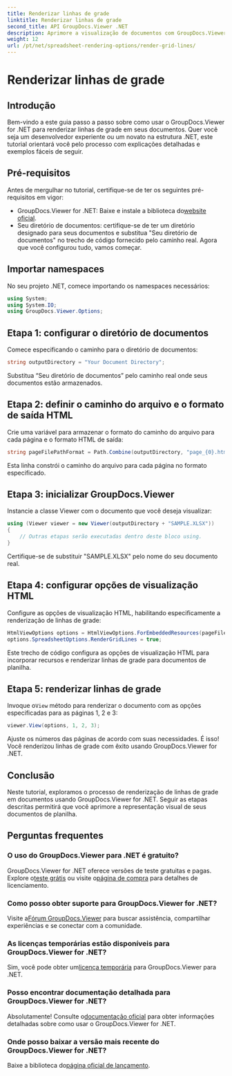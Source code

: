 ```yaml
---
title: Renderizar linhas de grade
linktitle: Renderizar linhas de grade
second_title: API GroupDocs.Viewer .NET
description: Aprimore a visualização de documentos com GroupDocs.Viewer for .NET. Renderize linhas de grade sem esforço. Experimente o teste gratuito agora! #GroupDocs #Visualizador
weight: 12
url: /pt/net/spreadsheet-rendering-options/render-grid-lines/
---
```


# Renderizar linhas de grade

## Introdução
Bem-vindo a este guia passo a passo sobre como usar o GroupDocs.Viewer for .NET para renderizar linhas de grade em seus documentos. Quer você seja um desenvolvedor experiente ou um novato na estrutura .NET, este tutorial orientará você pelo processo com explicações detalhadas e exemplos fáceis de seguir.
## Pré-requisitos
Antes de mergulhar no tutorial, certifique-se de ter os seguintes pré-requisitos em vigor:
-  GroupDocs.Viewer for .NET: Baixe e instale a biblioteca do[website oficial](https://releases.groupdocs.com/viewer/net/).
- Seu diretório de documentos: certifique-se de ter um diretório designado para seus documentos e substitua "Seu diretório de documentos" no trecho de código fornecido pelo caminho real.
Agora que você configurou tudo, vamos começar.
## Importar namespaces
No seu projeto .NET, comece importando os namespaces necessários:
```csharp
using System;
using System.IO;
using GroupDocs.Viewer.Options;
```
## Etapa 1: configurar o diretório de documentos
Comece especificando o caminho para o diretório de documentos:
```csharp
string outputDirectory = "Your Document Directory";
```
Substitua “Seu diretório de documentos” pelo caminho real onde seus documentos estão armazenados.
## Etapa 2: definir o caminho do arquivo e o formato de saída HTML
Crie uma variável para armazenar o formato do caminho do arquivo para cada página e o formato HTML de saída:
```csharp
string pageFilePathFormat = Path.Combine(outputDirectory, "page_{0}.html");
```
Esta linha constrói o caminho do arquivo para cada página no formato especificado.
## Etapa 3: inicializar GroupDocs.Viewer
Instancie a classe Viewer com o documento que você deseja visualizar:
```csharp
using (Viewer viewer = new Viewer(outputDirectory + "SAMPLE.XLSX"))
{
    // Outras etapas serão executadas dentro deste bloco using.
}
```
Certifique-se de substituir "SAMPLE.XLSX" pelo nome do seu documento real.
## Etapa 4: configurar opções de visualização HTML
Configure as opções de visualização HTML, habilitando especificamente a renderização de linhas de grade:
```csharp
HtmlViewOptions options = HtmlViewOptions.ForEmbeddedResources(pageFilePathFormat);
options.SpreadsheetOptions.RenderGridLines = true;
```
Este trecho de código configura as opções de visualização HTML para incorporar recursos e renderizar linhas de grade para documentos de planilha.
## Etapa 5: renderizar linhas de grade
 Invoque o`View` método para renderizar o documento com as opções especificadas para as páginas 1, 2 e 3:
```csharp
viewer.View(options, 1, 2, 3);
```
Ajuste os números das páginas de acordo com suas necessidades.
É isso! Você renderizou linhas de grade com êxito usando GroupDocs.Viewer for .NET.
## Conclusão
Neste tutorial, exploramos o processo de renderização de linhas de grade em documentos usando GroupDocs.Viewer for .NET. Seguir as etapas descritas permitirá que você aprimore a representação visual de seus documentos de planilha.
## Perguntas frequentes
### O uso do GroupDocs.Viewer para .NET é gratuito?
 GroupDocs.Viewer for .NET oferece versões de teste gratuitas e pagas. Explore o[teste grátis](https://releases.groupdocs.com/) ou visite o[página de compra](https://purchase.groupdocs.com/buy) para detalhes de licenciamento.
### Como posso obter suporte para GroupDocs.Viewer for .NET?
 Visite a[Fórum GroupDocs.Viewer](https://forum.groupdocs.com/c/viewer/9) para buscar assistência, compartilhar experiências e se conectar com a comunidade.
### As licenças temporárias estão disponíveis para GroupDocs.Viewer for .NET?
 Sim, você pode obter um[licença temporária](https://purchase.groupdocs.com/temporary-license/) para GroupDocs.Viewer para .NET.
### Posso encontrar documentação detalhada para GroupDocs.Viewer for .NET?
 Absolutamente! Consulte o[documentação oficial](https://tutorials.groupdocs.com/viewer/net/) para obter informações detalhadas sobre como usar o GroupDocs.Viewer for .NET.
### Onde posso baixar a versão mais recente do GroupDocs.Viewer for .NET?
 Baixe a biblioteca do[página oficial de lançamento](https://releases.groupdocs.com/viewer/net/).